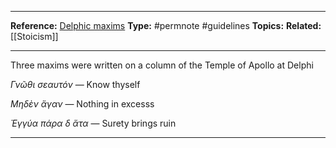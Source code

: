----

**Reference:** [Delphic maxims](https://en.wikipedia.org/wiki/Delphic_maxims)
**Type:** #permnote #guidelines
**Topics:**
**Related:** [[Stoicism]] 

----

Three maxims were written on a column of the Temple of Apollo at Delphi

*Γνῶθι σεαυτόν* — Know thyself

*Μηδὲν ἄγαν*    — Nothing in excesss

*Ἐγγύα πάρα δ ἄτα* — Surety brings ruin

----
